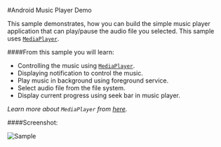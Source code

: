 #Android Music Player Demo

This sample demonstrates, how you can build the simple music player application that can play/pause the audio file you selected. This sample uses [`MediaPlayer`](https://developer.android.com/reference/android/media/MediaPlayer.html).

####From this sample you will learn: 
- Controlling the music using [`MediaPlayer`](https://developer.android.com/reference/android/media/MediaPlayer.html).
- Displaying notification to control the music.
- Play music in background using foreground service.
- Select audio file from the file system.
- Display current progress using seek bar in music player.

_Learn more about `MediaPlayer` from [here](https://developer.android.com/reference/android/media/MediaPlayer.html)._

####Screenshot:

![Sample](https://github.com/kevalpatel2106/android-samples/blob/master/MusicPlayer/asstes/sample.png)